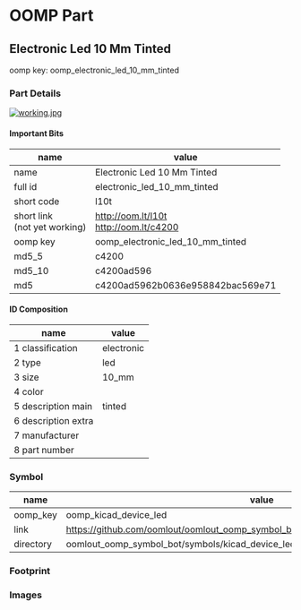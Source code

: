 # OOMP Part  
## Electronic Led 10 Mm Tinted  
  
oomp key: oomp_electronic_led_10_mm_tinted  
  
### Part Details  
  
[![working.jpg](working_600.jpg)](working.jpg)  
  
#### Important Bits  
| name | value | 
| --- | --- | 
| name | Electronic Led 10 Mm Tinted | 
| full id | electronic_led_10_mm_tinted | 
| short code | l10t | 
| short link<br>(not yet working) | http://oom.lt/l10t<br>http://oom.lt/c4200 | 
| oomp key | oomp_electronic_led_10_mm_tinted | 
| md5_5 | c4200 | 
| md5_10 | c4200ad596 | 
| md5 | c4200ad5962b0636e958842bac569e71 | 
#### ID Composition  
| name | value | 
| --- | --- | 
| 1 classification | electronic | 
| 2 type | led | 
| 3 size | 10_mm | 
| 4 color |  | 
| 5 description main | tinted | 
| 6 description extra |  | 
| 7 manufacturer |  | 
| 8 part number |  | 
### Symbol  
| name | value | 
| --- | --- | 
| oomp_key | oomp_kicad_device_led | 
| link | https://github.com/oomlout/oomlout_oomp_symbol_bot/tree/main/symbols/kicad_device_led | 
| directory | oomlout_oomp_symbol_bot/symbols/kicad_device_led//working/working.kicad_sym | 
### Footprint  
### Images  
